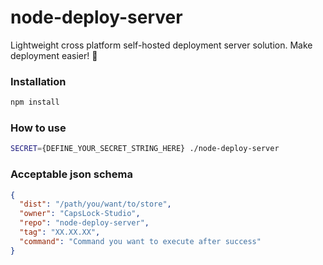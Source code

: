 # node-deploy-server
Lightweight cross platform self-hosted deployment server solution. Make deployment easier! 🚀

### Installation
```sh
npm install
```

### How to use
```sh
SECRET={DEFINE_YOUR_SECRET_STRING_HERE} ./node-deploy-server
```

### Acceptable json schema
```json
{
  "dist": "/path/you/want/to/store",
  "owner": "CapsLock-Studio",
  "repo": "node-deploy-server",
  "tag": "XX.XX.XX",
  "command": "Command you want to execute after success"
}
```
